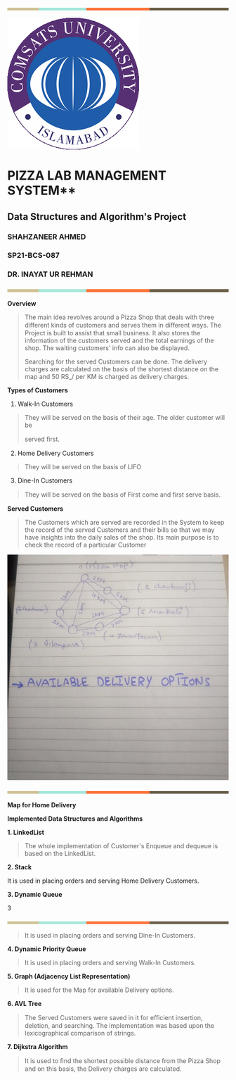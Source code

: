 ![](vertopal_05074bfb7092400396677b1a6f733501/media/image1.png)

![](vertopal_05074bfb7092400396677b1a6f733501/media/image2.png)

# PIZZA LAB MANAGEMENT SYSTEM**

## Data Structures and Algorithm's Project

### SHAHZANEER AHMED
### SP21-BCS-087

### DR. INAYAT UR REHMAN



![](vertopal_05074bfb7092400396677b1a6f733501/media/image1.png)

 **Overview**

> The main idea revolves around a Pizza Shop that deals with three
> diﬀerent kinds of customers and serves them in diﬀerent ways. The
> Project is built to assist that small business. It also stores the
> information of the customers served and the total earnings of the
> shop. The waiting customers' info can also be displayed.
>
> Searching for the served Customers can be done. The delivery charges
> are calculated on the basis of the shortest distance on the map and 50 RS_/ per KM is charged as delivery charges.
>
 **Types of Customers**

 1. Walk-In Customers
>
> They will be served on the basis of their age. The older customer will
> be
>
> served ﬁrst.
>
 2. Home Delivery Customers
>
> They will be served on the basis of LIFO
>
 3. Dine-In Customers
>
> They will be served on the basis of First come and ﬁrst serve basis.
>
 **Served Customers**
>
> The Customers which are served are recorded in the System to keep the
> record of the served Customers and their bills so that we may have
> insights into the daily sales of the shop. Its main purpose is to
> check the record of a particular Customer

![](vertopal_05074bfb7092400396677b1a6f733501/media/image3.png)


![](vertopal_05074bfb7092400396677b1a6f733501/media/image1.png)

 **Map for Home Delivery**

 **Implemented Data Structures and Algorithms**

**1. LinkedList**

> The whole implementation of Customer's Enqueue and dequeue is based on
> the LinkedList.
>
**2. Stack**

It is used in placing orders and serving Home Delivery Customers.

**3. Dynamic Queue**

3

![](vertopal_05074bfb7092400396677b1a6f733501/media/image1.png)

> It is used in placing orders and serving Dine-In Customers.

**4. Dynamic Priority Queue**

> It is used in placing orders and serving Walk-In Customers.

**5. Graph (Adjacency List Representation)**

> It is used for the Map for available Delivery options.

 **6. AVL Tree**

> The Served Customers were saved in it for eﬃcient insertion, deletion,
> and searching. The implementation was based upon the
> lexicographical comparison of strings.

 **7. Dijkstra Algorithm**

> It is used to ﬁnd the shortest possible distance from the Pizza Shop and
> on this basis, the Delivery charges are calculated.
